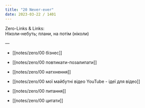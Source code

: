 ```yaml
---
title: "20 Never-ever"
date: 2023-03-22 / 1401  
---
```

Zero-Links & Links:  
Ніколи-небуть; плани, на потім (ніколи)

—  

- [[notes/zero/00 бізнес]]

- [[notes/zero/00 повтикати-позалипати]]

- [[notes/zero/00 натхнення]]

- [[notes/zero/00 мої майбутні відео YouTube - ідеї для відео]]

- [[notes/zero/00 питання]]

- [[notes/zero/00 цитати]]